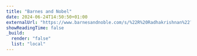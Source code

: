 ```yaml
---
title: "Barnes and Nobel"
date: 2024-06-24T14:50:50+01:00
externalUrl: "https://www.barnesandnoble.com/s/%22R%20Radhakrishnan%22?Ntk=P_key_Contributor_List&Ns=P_Sales_Rank&Ntx=mode+matchall"
showReadingTime: false
_build:
  render: "false"
  list: "local"
---
```


